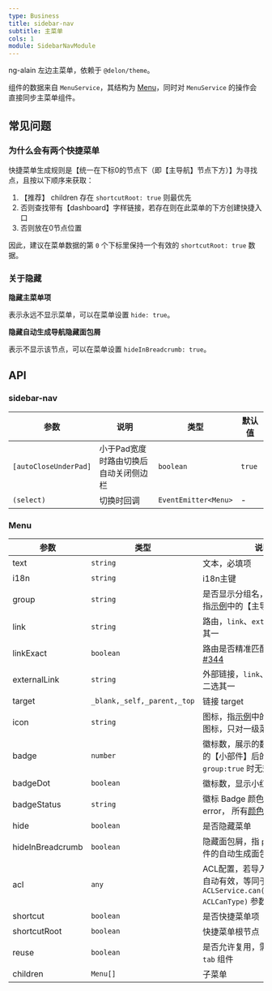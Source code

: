 ```yaml
---
type: Business
title: sidebar-nav
subtitle: 主菜单
cols: 1
module: SidebarNavModule
---
```


ng-alain 左边主菜单，依赖于 `@delon/theme`。

组件的数据来自 `MenuService`，其结构为 [Menu](https://github.com/ng-alain/delon/blob/master/packages/theme/src/services/menu/menu.service.ts)，同时对 `MenuService` 的操作会直接同步主菜单组件。

## 常见问题

### 为什么会有两个快捷菜单

快捷菜单生成规则是【统一在下标0的节点下（即【主导航】节点下方）】为寻找点，且按以下顺序来获取：

1. 【推荐】 children 存在 `shortcutRoot: true` 则最优先
2. 否则查找带有【dashboard】字样链接，若存在则在此菜单的下方创建快捷入口
3. 否则放在0节点位置

因此，建议在菜单数据的第 `0` 个下标里保持一个有效的 `shortcutRoot: true` 数据。

### 关于隐藏

**隐藏主菜单项**

表示永远不显示菜单，可以在菜单设置 `hide: true`。

**隐藏自动生成导航隐藏面包屑**

表示不显示该节点，可以在菜单设置 `hideInBreadcrumb: true`。

## API

### sidebar-nav

参数 | 说明 | 类型 | 默认值
----|------|-----|------
`[autoCloseUnderPad]` | 小于Pad宽度时路由切换后自动关闭侧边栏 | `boolean` | `true`
`(select)` | 切换时回调 | `EventEmitter<Menu>` | -

### Menu

参数 | 类型 | 说明
----|------|-----
text | `string` | 文本，必填项
i18n | `string` | i18n主键
group | `string` | 是否显示分组名，默认：`true`，指[示例](//ng-alain.github.io/ng-alain/)中的【主导航】字样
link | `string` | 路由，`link`、`externalLink` 二选其一
linkExact | `boolean` | 路由是否精准匹配，默认：`false` [#344](https://github.com/ng-alain/ng-alain/issues/344)
externalLink | `string` | 外部链接，`link`、`externalLink` 二选其一
target | `_blank,_self,_parent,_top` | 链接 target
icon | `string` | 图标，指[示例](//ng-alain.github.io/ng-alain/)中的【仪表盘】前图标，只对一级菜单有效
badge | `number` | 徽标数，展示的数字，指[示例](//ng-alain.github.io/ng-alain/)中的【小部件】后的红色块。（注：`group:true` 时无效）
badgeDot | `boolean` | 徽标数，显示小红点
badgeStatus | `string` | 徽标 Badge 颜色 （默认：error， 所有[颜色值](https://next.ng-alain.com/theme/tools#%E8%89%B2%E5%BD%A9)
hide | `boolean` | 是否隐藏菜单
hideInBreadcrumb | `boolean` | 隐藏面包屑，指 `page-header` 组件的自动生成面包屑时有效
acl | `any` | ACL配置，若导入 `@delon/acl` 时自动有效，等同于 `ACLService.can(roleOrAbility: ACLCanType)` 参数值
shortcut | `boolean` | 是否快捷菜单项
shortcutRoot | `boolean` | 快捷菜单根节点
reuse | `boolean` | 是否允许复用，需配合 `reuse-tab` 组件
children | `Menu[]` | 子菜单
